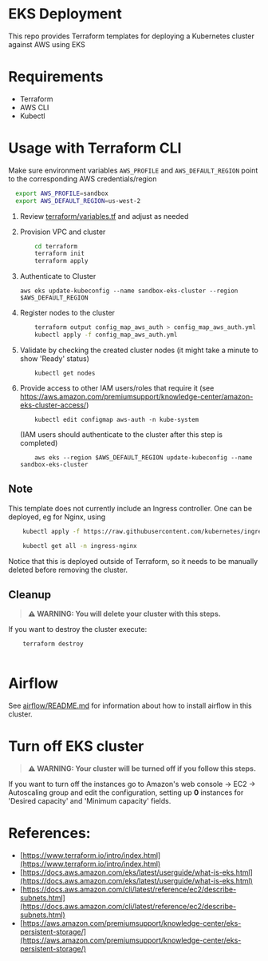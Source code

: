 # EKS Deployment

This repo provides Terraform templates for deploying a Kubernetes cluster against AWS using EKS

# Requirements

* Terraform
* AWS CLI
* Kubectl

# Usage with Terraform CLI

Make sure environment variables `AWS_PROFILE` and `AWS_DEFAULT_REGION` point to the corresponding AWS credentials/region

```bash
  export AWS_PROFILE=sandbox 
  export AWS_DEFAULT_REGION=us-west-2
```

1. Review [terraform/variables.tf](terraform/variables.tf) and adjust as needed    
2. Provision VPC and cluster

	```bash
		cd terraform
		terraform init
		terraform apply
	```            
 
3. Authenticate to Cluster        
	```
	aws eks update-kubeconfig --name sandbox-eks-cluster --region $AWS_DEFAULT_REGION
	```
4. Register nodes to the cluster

	```bash
		terraform output config_map_aws_auth > config_map_aws_auth.yml
		kubectl apply -f config_map_aws_auth.yml
	```

5. Validate by checking the created cluster nodes (it might take a minute to show 'Ready' status)

	```
		kubectl get nodes
	```

6. Provide access to other IAM users/roles that require it (see https://aws.amazon.com/premiumsupport/knowledge-center/amazon-eks-cluster-access/)
	
	```
		kubectl edit configmap aws-auth -n kube-system
	```
	(IAM users should authenticate to the cluster after this step is completed)

	```
		aws eks --region $AWS_DEFAULT_REGION update-kubeconfig --name sandbox-eks-cluster
	```

## Note       
This template does not currently include an Ingress controller. One can be deployed, eg for Nginx, using

```bash
	kubectl apply -f https://raw.githubusercontent.com/kubernetes/ingress-nginx/controller-0.32.0/deploy/static/provider/aws/deploy.yaml
```
```bash 
	kubectl get all -n ingress-nginx 
```
Notice that this is deployed outside of Terraform, so it needs to be manually deleted before removing the cluster.


## Cleanup   
> **⚠ WARNING: You will delete your cluster with this steps.**  

If you want to destroy the cluster execute:       

```bash
	terraform destroy
	
```

# Airflow
See [airflow/README.md](airflow/README.md) for information about how to install airflow in this cluster. 


# Turn off EKS cluster
> **⚠ WARNING: Your cluster will be turned off if you follow this steps.**  

If you want to turn off the instances go to Amazon's web console -> EC2 -> Autoscaling group and edit the configuration, setting up **0** instances for 'Desired capacity' and 'Minimum capacity' fields.     



# References: 

* [https://www.terraform.io/intro/index.html](https://www.terraform.io/intro/index.html)
* [https://docs.aws.amazon.com/eks/latest/userguide/what-is-eks.html](https://docs.aws.amazon.com/eks/latest/userguide/what-is-eks.html)
* [https://docs.aws.amazon.com/cli/latest/reference/ec2/describe-subnets.html](https://docs.aws.amazon.com/cli/latest/reference/ec2/describe-subnets.html)
* [https://aws.amazon.com/premiumsupport/knowledge-center/eks-persistent-storage/](https://aws.amazon.com/premiumsupport/knowledge-center/eks-persistent-storage/)

